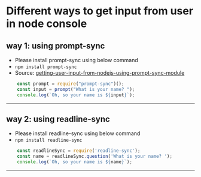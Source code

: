 # Different ways to get input from user in node console




## way 1: using prompt-sync
- Please install prompt-sync using below command
- `npm install prompt-sync`
- Source: [getting-user-input-from-nodejs-using-prompt-sync-module](https://sebhastian.com/javascript-console-input/#getting-user-input-from-nodejs-using-prompt-sync-module)

```js
    const prompt = require("prompt-sync")();
    const input = prompt("What is your name? ");
    console.log(`Oh, so your name is ${input}`);
```
----

## way 2: using readline-sync
- Please install readline-sync using below command
- `npm install readline-sync`

```js
    const readlineSync = require('readline-sync');
    const name = readlineSync.question('What is your name? ');
    console.log(`Oh, so your name is ${name}`);
```
----